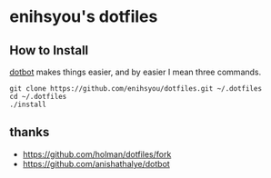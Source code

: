 # enihsyou's dotfiles

## How to Install

[dotbot] makes things easier, and by easier I mean three commands.
```shell script
git clone https://github.com/enihsyou/dotfiles.git ~/.dotfiles
cd ~/.dotfiles
./install
```

[dotbot]: https://github.com/anishathalye/dotbot

## thanks

- https://github.com/holman/dotfiles/fork
- https://github.com/anishathalye/dotbot
